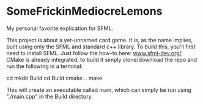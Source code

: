# SomeFrickinMediocreLemons
My personal favorite explication for SFML.

This project is about a yet-unnamed card game.
It is, as the name implies, built using only the SFML and standard c++ library.
To build this, you'll first need to install SFML. 
Just follow the how-to here: www.sfml-dev.org/
CMake is already integrated, to build it simply clone/download the repo and run the following in a terminal:

cd <path-of-project>
mkdir Build
cd Build
cmake ..
make

This will create an executable called main, which can simply be run using "./main.cpp" in the Build directory.

